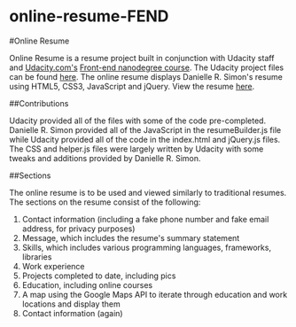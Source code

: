# online-resume-FEND

#Online Resume

Online Resume is a resume project built in conjunction with Udacity staff and [Udacity.com's](http://www.udacity.com "Udacity") [Front-end nanodegree course](https://www.udacity.com/course/front-end-web-developer-nanodegree--nd001 "Udacity Front-End Nanodegree"). The Udacity project files can be found [here](https://github.com/drsimonXX/frontend-nanodegree-resume). The online resume displays Danielle R. Simon's resume using HTML5, CSS3, JavaScript and jQuery. View the resume [here](https://drsimonxx.github.io/online-resume-FEND/frontend-nanodegree-resume/).

##Contributions

Udacity provided all of the files with some of the code pre-completed. Danielle R. Simon provided all of the JavaScript in the resumeBuilder.js file while Udacity provided all of the code in the index.html and jQuery.js files. The CSS and helper.js files were largely written by Udacity with some tweaks and additions provided by Danielle R. Simon.

##Sections

The online resume is to be used and viewed similarly to traditional resumes. The sections on the resume consist of the following:

1. Contact information (including a fake phone number and fake email address, for privacy purposes)
2. Message, which includes the resume's summary statement
3. Skills, which includes various programming languages, frameworks, libraries
4. Work experience
5. Projects completed to date, including pics
6. Education, including online courses
7. A map using the Google Maps API to iterate through education and work locations and display them
8. Contact information (again)


